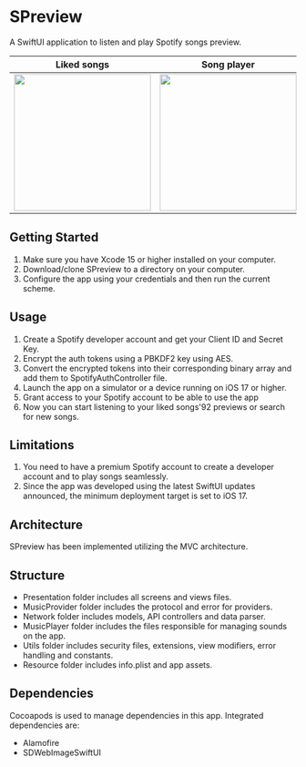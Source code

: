 
 # SPreview
A SwiftUI application to listen and play Spotify songs preview.

| Liked songs        | Song player | Search for songs
| --------------- | --------------- |  --------------- |
| <img src="https://github.com/amralharazi/SPreview/assets/55652499/b9e0494b-c63d-497a-8dce-0a5e5869cc8b" width="240"> | <img src="https://github.com/amralharazi/SPreview/assets/55652499/2099460b-bc11-4347-8d1a-07fce8a2f0c0" width="240"> | <img src="https://github.com/amralharazi/SPreview/assets/55652499/06a41def-0688-49f6-b7f9-c208984ddc43" width="240"> 

## Getting Started
1. Make sure you have Xcode 15 or higher installed on your computer.
2. Download/clone SPreview to a directory on your computer.
3. Configure the app using your credentials and then run the current scheme.

## Usage
1. Create a Spotify developer account and get your Client ID and Secret Key.
2. Encrypt the auth tokens using a PBKDF2 key using AES.
3. Convert the encrypted tokens into their corresponding binary array and add them to SpotifyAuthController file.
4. Launch the app on a simulator or a device running on iOS 17 or higher.
5. Grant access to your Spotify account to be able to use the app
6. Now you can start listening to your liked songs\'92 previews or search for new songs.
   
## Limitations
1. You need to have a premium Spotify account to create a developer account and to play songs seamlessly.
2. Since the app was developed using the latest SwiftUI updates announced, the minimum deployment target is set to iOS 17.

## Architecture 
SPreview has been implemented utilizing the MVC architecture.

## Structure
 * Presentation folder includes all screens and views files.
* MusicProvider folder includes the protocol and error for providers.
* Network folder includes models, API controllers and data parser.
* MusicPlayer folder includes the files responsible for managing sounds on the app.
* Utils folder includes security files, extensions, view modifiers, error handling and constants.
* Resource folder includes info.plist and app assets.
  
## Dependencies
Cocoapods is used to manage dependencies in this app. Integrated dependencies are:
* Alamofire
* SDWebImageSwiftUI
